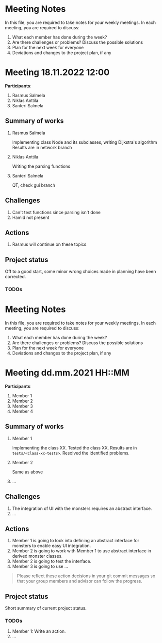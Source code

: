# Meeting Notes
In this file, you are required to take notes for your weekly meetings. 
In each meeting, you are required to discuss:

1. What each member has done during the week?
2. Are there challenges or problems? Discuss the possible solutions
3. Plan for the next week for everyone
4. Deviations and changes to the project plan, if any


# Meeting 18.11.2022 12:00

**Participants**: 
1. Rasmus Salmela
2. Niklas Anttila
3. Santeri Salmela

## Summary of works
1. Rasmus Salmela
   
   Implementing class Node and its subclasses, writing Dijkstra's algorithm  
   Results are in network branch

2. Niklas Anttila

   Writing the parsing functions

3. Santeri Salmela

   QT, check gui branch

## Challenges

1. Can't test functions since parsing isn't done
2. Hamid not present

## Actions
1. Rasmus will continue on these topics

## Project status 
Off to a good start, some minor wrong choices made in planning have been corrected.

### TODOs




# Meeting Notes
In this file, you are required to take notes for your weekly meetings. 
In each meeting, you are required to discuss:

1. What each member has done during the week?
2. Are there challenges or problems? Discuss the possible solutions
3. Plan for the next week for everyone
4. Deviations and changes to the project plan, if any


# Meeting dd.mm.2021 HH::MM

**Participants**: 
1. Member 1
2. Member 2
3. Member 3
4. Member 4 

## Summary of works
1. Member 1 
   
   Implementing the class XX. Tested the class XX. 
   Results are in `tests/<class-xx-tests>`. Resolved the identified problems.

2. Member 2

   Same as above

3. ...

## Challenges

1. The integration of UI with the monsters requires an abstract interface.
2. ...

## Actions
1. Member 1 is going to look into defining an abstract interface for monsters 
   to enable easy UI integration.
2. Member 2 is going to work with Member 1 to use abstract interface in derived 
   monster classes.
3. Member 2 is going to test the interface.
4. Member 3 is going to use ...

> Please reflect these action decisions in your git commit messages so that 
> your group members and advisor can follow the progress.

## Project status 
Short summary of current project status. 

### TODOs
1. Member 1: Write an action.
2. ...